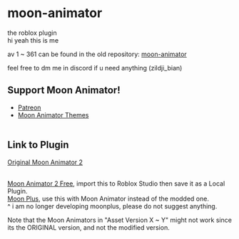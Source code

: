 # moon-animator
the roblox plugin<br>
hi yeah this is me<br>

av 1 ~ 361 can be found in the old repository: [moon-animator](https://github.com/zildjibian/moon-animator/tree/main)<br>

feel free to dm me in discord if u need anything (zildji_bian)

## Support Moon Animator!
- <a href="https://www.patreon.com/moonanimator">Patreon</a>
- <a href="https://create.roblox.com/store/plugins?creatorName=xsixx">Moon Animator Themes</a><br><br>

## Link to Plugin
<a href="https://www.roblox.com/library/4725618216">
  Original Moon Animator 2
</a><br><br>

<a href="https://github.com/zildjibian/moon-animator/releases/download/latest/Moon.Animator.2.rbxm">Moon Animator 2 Free</a>, import this to Roblox Studio then save it as a Local Plugin.<br>
<a href="https://create.roblox.com/store/asset/17171181036/MoonPlus">Moon Plus</a>, use this with Moon Animator instead of the modded one.<br>
^ i am no longer developing moonplus, please do not suggest anything.
<br>

Note that the Moon Animators in "Asset Version X ~ Y" might not work since its the ORIGINAL version, and not the modified version.
